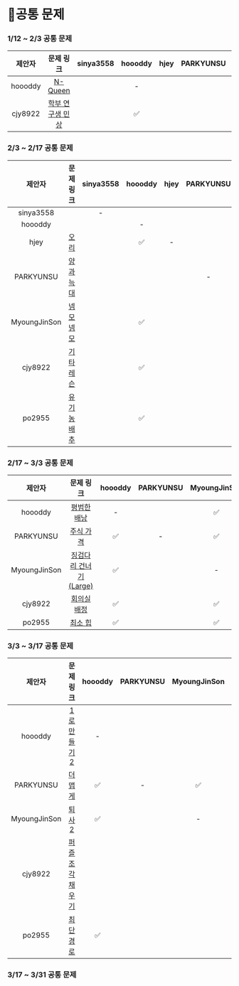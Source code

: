 # 📍공통 문제


### 1/12 ~ 2/3 공통 문제
|제안자|문제 링크|sinya3558|hoooddy|hjey|PARKYUNSU|MyoungJinSon|cjy8922|po2955|
|:-----:|:-----:|:---:|:---:|:---:|:---:|:---:|:---:|:---:|
|hoooddy|[N-Queen](https://www.acmicpc.net/problem/9663)||-||||✅||
|cjy8922|[학부 연구생 민상](https://www.acmicpc.net/problem/21922)||✅|||✅|-|✅|


### 2/3 ~ 2/17 공통 문제
|제안자|문제 링크|sinya3558|hoooddy|hjey|PARKYUNSU|MyoungJinSon|cjy8922|po2955|
|:----:|:----:|:---:|:---:|:---:|:---:|:---:|:---:|:---:|
|sinya3558| |-|||||||
|hoooddy| ||-||||||
|hjey|[오리](https://www.acmicpc.net/problem/12933)||✅|-|||✅||
|PARKYUNSU|[양과 늑대](https://school.programmers.co.kr/learn/courses/30/lessons/92343)||||-||✅||
|MyoungJinSon|[넴모넴모](https://www.acmicpc.net/problem/14712)||✅|||-|||
|cjy8922|[기타레슨](https://www.acmicpc.net/problem/2343)||✅|||✅|-||
|po2955|[유기농 배추](https://www.acmicpc.net/problem/1012)||✅|||✅|✅|-|


### 2/17 ~ 3/3 공통 문제
|제안자|문제 링크|hoooddy|PARKYUNSU|MyoungJinSon|cjy8922|po2955|
|:----:|:----:|:---:|:---:|:---:|:---:|:---:|
|hoooddy|[평범한 배낭](https://www.acmicpc.net/problem/12865)|-||✅|✅|✅|
|PARKYUNSU|[주식 가격](https://school.programmers.co.kr/learn/courses/30/lessons/42584)|✅|-|✅|✅|✅|
|MyoungJinSon|[징검다리 건너기(Large)](https://www.acmicpc.net/problem/22871)|✅||-|✅|✅|
|cjy8922|[회의실 배정](https://www.acmicpc.net/problem/1931)|✅||✅|-|✅|
|po2955|[최소 힙](https://www.acmicpc.net/problem/1927)|✅||✅|✅|-|


### 3/3 ~ 3/17 공통 문제
|제안자|문제 링크|hoooddy|PARKYUNSU|MyoungJinSon|cjy8922|po2955|
|:----:|:----:|:---:|:---:|:---:|:---:|:---:|
|hoooddy|[1로 만들기 2](https://www.acmicpc.net/problem/12852)|-|||✅||
|PARKYUNSU|[더 맵게](https://school.programmers.co.kr/learn/courses/30/lessons/42626)|✅|-|✅|||
|MyoungJinSon|[퇴사 2](https://www.acmicpc.net/problem/15486)|✅||-|||
|cjy8922|[퍼즐 조각 채우기](https://school.programmers.co.kr/learn/courses/30/lessons/84021)||||-||
|po2955|[최단 경로](https://www.acmicpc.net/problem/1753)|✅||||-|


### 3/17 ~ 3/31 공통 문제

